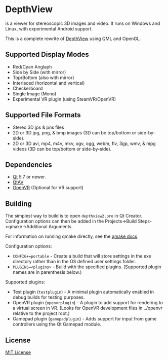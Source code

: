 DepthView
=========
is a viewer for stereoscopic 3D images and video. It runs on Windows and Linux, with experimental Android support.

This is a complete rewrite of [DepthView] using QML and OpenGL.

Supported Display Modes
-----------------------
* Red/Cyan Anglaph
* Side by Side (with mirror)
* Top/Bottom (also with mirror)
* Interlaced (horizontal and vertical)
* Checkerboard
* Single Image (Mono)
* Experimental VR plugin (using SteamVR/OpenVR)

Supported File Formats
----------------------
* Stereo 3D jps & pns files
* 2D or 3D jpg, png, & bmp images (3D can be top/bottom or side-by-side).
* 2D or 3D avi, mp4, m4v, mkv, ogv, ogg, webm, flv, 3gp, wmv, & mpg videos (3D can be top/bottom or side-by-side).

Dependencies
------------
* [Qt] 5.7 or newer.
* [QtAV]
* [OpenVR] \(Optional for VR support\)

Building
--------
The simplest way to build is to open `depthview2.pro` in Qt Creator. Configuration options can then be added in the Projects->Build Steps->qmake->Additional Arguments.

For information on running qmake directly, see the [qmake docs].

Configuration options:
* `CONFIG+=portable` - Create a build that will store settings in the exe directory rather than in the OS defined user settings folder.
* `PLUGINS=<plugins>` - Build with the specified plugins. (Supported plugin names are in parenthesis below.)

Supported plugins:
* Test plugin (`testplugin`) - A minimal plugin automatically enabled in debug builds for testing purposes.
* OpenVR plugin (`openvrplugin`) - A plugin to add support for rendering to a virtual screen in VR. (Looks for OpenVR development files in ../openvr relative to the project root.)
* Gamepad plugin (`gamepadplugin`) - Adds support for input from game controllers using the Qt Gamepad module.

License
-------
[MIT License]

[DepthView]:https://github.com/chipgw/depthview
[Qt]:http://www.qt.io
[QtAV]:http://www.qtav.org/
[OpenVR]:https://github.com/ValveSoftware/openvr
[qmake docs]:http://doc.qt.io/qt-5/qmake-running.html
[MIT License]:LICENSE
